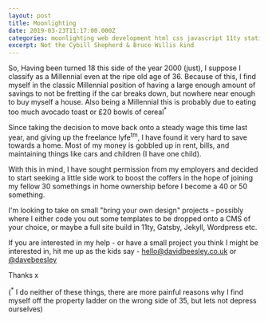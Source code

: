 ```yaml
---
layout: post
title: Moonlighting
date: 2019-03-23T11:17:00.000Z
categories: moonlighting web development html css javascript 11ty static site
excerpt: Not the Cybill Shepherd & Bruce Willis kind
---
```


So,
Having been turned 18 this side of the year 2000 (just), I suppose I classify as a Millennial even at the ripe old age of 36. Because of this, I find myself in the classic Millennial position of having a large enough amount of savings to not be fretting if the car breaks down, but nowhere near enough to buy myself a house. Also being a Millennial this is probably due to eating too much avocado toast or £20 bowls of cereal<sup>\*</sup>

Since taking the decision to move back onto a steady wage this time last year, and giving up the freelance lyfe<sup>tm</sup>, I have found it very hard to save towards a home. Most of my money is gobbled up in rent, bills, and maintaining things like cars and children (I have one child).

With this in mind, I have sought permission from my employers and decided to start seeking a little side work to boost the coffers in the hope of joining my fellow 30 somethings in home ownership before I become a 40 or 50 something.

I'm looking to take on small "bring your own design" projects - possibly where I either code you out some templates to be dropped onto a CMS of your choice, or maybe a full site build in 11ty, Gatsby, Jekyll, Wordpress etc.

If you are interested in my help - or have a small project you think I might be interested in, hit me up as the kids say - [hello@davidbeesley.co.uk](mailto:hello@davidbeesley.co.uk) or [@davebeesley](https://www.twitter.com/davebeesley)

Thanks x

(<sup>\*</sup> I do neither of these things, there are more painful reasons why I find myself off the property ladder on the wrong side of 35, but lets not depress ourselves)
